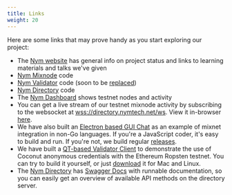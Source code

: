 ```yaml
---
title: Links
weight: 20
---
```


Here are some links that may prove handy as you start exploring our project:

* The [Nym website](https://nymtech.net) has general info on project status and links to learning materials and talks we've given
* [Nym Mixnode](https://github.com/nymtech/nym/mixnode) code
* [Nym Validator](https://github.com/nymtech/nym-validator) code (soon to be [replaced](https://github.com/nymtech/nym/validator))
* [Nym Directory](https://github.com/nymtech/nym-directory) code
* The [Nym Dashboard](https://dashboard.nymtech.net) shows testnet nodes and activity
* You can get a live stream of our testnet mixnode activity by subscribing to the websocket at [wss://directory.nymtech.net/ws](wss://directory.nymtech.net/ws). View it in-browser [here](https://directory.nymtech.net).
* We have also built an [Electron based GUI Chat](https://github.com/nymtech/demo-mixnet-electron-chat) as an example of mixnet integration in non-Go languages. If you're a JavaScript coder, it's easy to build and run. If you're not, we build regular [releases](https://github.com/nymtech/demo-mixnet-electron-chat/releases/).
* We have built a [QT-based Validator Client](https://github.com/nymtech/qt-validator-client-demo) to demonstrate the use of Coconut anonymous credentials with the Ethereum Ropsten testnet. You can try to build it yourself, or just [download](https://github.com/nymtech/qt-validator-client-demo/releases) it for Mac and Linux.
* The [Nym Directory](https://github.com/nymtech/nym-directory) has [Swagger Docs](https://directory.nymtech.net/swagger/index.html) with runnable documentation, so you can easily get an overview of available API methods on the directory server.
